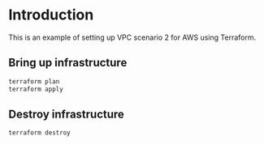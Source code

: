 # Introduction

This is an example of setting up VPC scenario 2 for AWS using
Terraform.

## Bring up infrastructure

```sh
terraform plan
terraform apply
```

## Destroy infrastructure

```sh
terraform destroy
```
